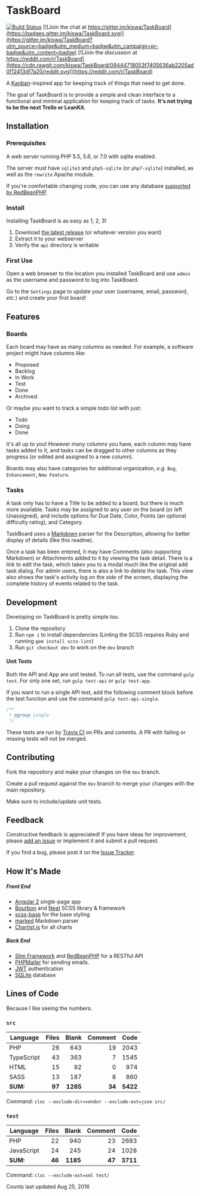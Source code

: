 # TaskBoard

 [![Build Status](https://travis-ci.org/kiswa/TaskBoard.svg)](https://travis-ci.org/kiswa/TaskBoard) [![Join the chat at https://gitter.im/kiswa/TaskBoard](https://badges.gitter.im/kiswa/TaskBoard.svg)](https://gitter.im/kiswa/TaskBoard?utm_source=badge&utm_medium=badge&utm_campaign=pr-badge&utm_content=badge) [![Join the discussion at https://reddit.com/r/TaskBoard](https://cdn.rawgit.com/kiswa/TaskBoard/09444718053f7405636ab2205ad0f12413df7a20/reddit.svg)](https://reddit.com/r/TaskBoard)

A [Kanban](http://en.wikipedia.org/wiki/Kanban_board)-inspired app for keeping track of things that need to get done.

The goal of TaskBoard is to provide a simple and clean interface to a functional and minimal application for keeping track of tasks. **It's not trying to be the next Trello or LeanKit.**

## Installation

### Prerequisites

A web server running PHP 5.5, 5.6, or 7.0 with sqlite enabled.

The server must have `sqlite3` and `php5-sqlite` (or `php7-sqlite`) installed, as well as the `rewrite` Apache module.

If you're comfortable changing code, you can use any database [supported by RedBeanPHP](http://www.redbeanphp.com/index.php?p=/connection).

### Install

Installing TaskBoard is as easy as 1, 2, 3!

 1. Download [the latest release](#) (or whatever version you want)
 2. Extract it to your webserver
 3. Verify the `api` directory is writable

### First Use

Open a web browser to the location you installed TaskBoard and use `admin` as the username and password to log into TaskBoard.

Go to the `Settings` page to update your user (username, email, password, *etc.*) and create your first board!

## Features

### Boards

Each board may have as many columns as needed. For example, a software project might have columns like:

 * Proposed
 * Backlog
 * In Work
 * Test
 * Done
 * Archived

Or maybe you want to track a simple todo list with just:

 * Todo
 * Doing
 * Done

It's all up to you! However many columns you have, each column may have tasks added to it, and tasks can be dragged to other columns as they progress (or edited and assigned to a new column).

Boards may also have categories for additional organization, *e.g.* `Bug`, `Enhancement`, `New Feature`.

### Tasks

A task only has to have a Title to be added to a board, but there is much more available. Tasks may be assigned to any user on the board (or left Unassigned), and include options for Due Date, Color, Points (an optional difficulty rating), and Category.

TaskBoard uses a [Markdown](https://github.com/adam-p/markdown-here/wiki/Markdown-Cheatsheet#table-of-contents) parser for the Description, allowing for better display of details (like this readme).

Once a task has been entered, it may have Comments (also supporting Markdown) or Attachments added to it by viewing the task detail. There is a link to edit the task, which takes you to a modal much like the original add task dialog. For admin users, there is also a link to delete the task. This view also shows the task's activity log on the side of the screen, displaying the complete history of events related to the task.

## Development

Developing on TaskBoard is pretty simple too.

 1. Clone the repository
 2. Run `npm i` to install dependencies (Linting the SCSS requires Ruby and running `gem install scss-lint`)
 3. Run `git checkout dev` to work on the `dev` branch

#### Unit Tests

Both the API and App are unit tested. To run all tests, use the command `gulp test`. For only one set, run `gulp test-api` or `gulp test-app`.

If you want to run a single API test, add the following comment block before the test function and use the command `gulp test-api-single`.

``` php
/**
 * @group single
 */
```

These tests are run by [Travis CI](https://travis-ci.org/) on PRs and commits. A PR with failing or missing tests will not be merged.

## Contributing

Fork the repository and make your changes on the `dev` branch.

Create a pull request against the `dev` branch to merge your changes with the main repository.

Make sure to include/update unit tests.

## Feedback

Constructive feedback is appreciated! If you have ideas for improvement, please [add an issue](https://github.com/kiswa/TaskBoard/issues) or implement it and submit a pull request.

If you find a bug, please post it on the [Issue Tracker](https://github.com/kiswa/TaskBoard/issues).

## How It's Made

##### Front End

 * [Angular 2](https://angular.io/) single-page app
 * [Bourbon](http://bourbon.io/) and [Neat](http://neat.bourbon.io/) SCSS library & framework
 * [scss-base](https://www.npmjs.com/package/scss-base) for the base styling
 * [marked](https://github.com/chjj/marked) Markdown parser
 * [Chartist.js](https://gionkunz.github.io/chartist-js/) for all charts

##### Back End

 * [Slim Framework](http://www.slimframework.com/) and [RedBeanPHP](http://www.redbeanphp.com/) for a RESTful API
 * [PHPMailer](https://github.com/PHPMailer/PHPMailer) for sending emails.
 * [JWT](https://jwt.io/) authentication
 * [SQLite](https://www.sqlite.org/) database

## Lines of Code

Because I like seeing the numbers.

### `src`

Language     |  Files |    Blank | Comment |     Code
-------------|-------:|---------:|--------:|---------:
PHP          |     26 |      643 |      19 |     2043
TypeScript   |     43 |      363 |       7 |     1545
HTML         |     15 |       92 |       0 |      974
SASS         |     13 |      187 |       8 |      860
__SUM:__     | __97__ | __1285__ |  __34__ | __5422__

Command: `cloc --exclude-dir=vendor --exclude-ext=json src/`

### `test`

Language     |  Files |    Blank | Comment |     Code
-------------|-------:|---------:|--------:|---------:
PHP          |     22 |      940 |      23 |     2683
JavaScript   |     24 |      245 |      24 |     1028
__SUM:__     | __46__ | __1185__ |  __47__ | __3711__

Command: `cloc --exclude-ext=xml test/`

Counts last updated Aug 25, 2016

